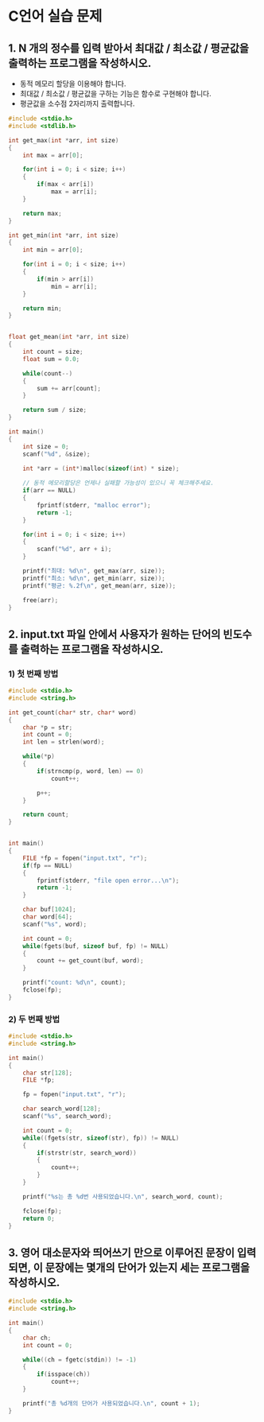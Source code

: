 # C언어 실습 문제
## 1. N 개의 정수를 입력 받아서 최대값 / 최소값 / 평균값을 출력하는 프로그램을 작성하시오.

* 동적 메모리 할당을 이용해야 합니다.
* 최대값 / 최소값 / 평균값을 구하는 기능은 함수로 구현해야 합니다.
* 평균값을 소수점 2자리까지 출력합니다.

``` c
#include <stdio.h>
#include <stdlib.h>

int get_max(int *arr, int size)
{
	int max = arr[0];

	for(int i = 0; i < size; i++)
	{
		if(max < arr[i])
			max = arr[i];
	}

	return max;
}

int get_min(int *arr, int size)
{
	int min = arr[0];

	for(int i = 0; i < size; i++)
	{
		if(min > arr[i])
			min = arr[i];
	}

	return min;
}


float get_mean(int *arr, int size)
{
	int count = size;
	float sum = 0.0;

	while(count--)
	{
		sum += arr[count];
	}

	return sum / size;
}

int main()
{
	int size = 0;
	scanf("%d", &size);

	int *arr = (int*)malloc(sizeof(int) * size);
	
	// 동적 메모리할당은 언제나 실패할 가능성이 있으니 꼭 체크해주세요.
	if(arr == NULL)
	{
		fprintf(stderr, "malloc error");
		return -1;
	}

	for(int i = 0; i < size; i++)
	{
		scanf("%d", arr + i);	
	}

	printf("최대: %d\n", get_max(arr, size));
	printf("최소: %d\n", get_min(arr, size));
	printf("평균: %.2f\n", get_mean(arr, size));

	free(arr);
}
```

## 2. input.txt 파일 안에서 사용자가 원하는 단어의 빈도수를 출력하는 프로그램을 작성하시오.

### 1) 첫 번째 방법
``` c
#include <stdio.h>
#include <string.h>

int get_count(char* str, char* word)
{
	char *p = str;
	int count = 0;
	int len = strlen(word);

	while(*p)
	{
		if(strncmp(p, word, len) == 0)
			count++;

		p++;
	}

	return count;
}


int main()
{
	FILE *fp = fopen("input.txt", "r");
	if(fp == NULL)
	{
		fprintf(stderr, "file open error...\n");
		return -1;
	}

	char buf[1024];
	char word[64];
	scanf("%s", word);

	int count = 0;
	while(fgets(buf, sizeof buf, fp) != NULL)
	{
		count += get_count(buf, word);
	}

	printf("count: %d\n", count);
	fclose(fp);
}
```

### 2) 두 번째 방법
``` c
#include <stdio.h>
#include <string.h>

int main()
{
	char str[128];
	FILE *fp;

	fp = fopen("input.txt", "r");

	char search_word[128];
	scanf("%s", search_word);

	int count = 0;
	while((fgets(str, sizeof(str), fp)) != NULL)
	{
		if(strstr(str, search_word))
		{
			count++;
		}
	}

	printf("%s는 총 %d번 사용되었습니다.\n", search_word, count);

	fclose(fp);
	return 0;
}
```

## 3. 영어 대소문자와 띄어쓰기 만으로 이루어진 문장이 입력되면, 이 문장에는 몇개의 단어가 있는지 세는 프로그램을 작성하시오.

``` c
#include <stdio.h>
#include <string.h>

int main()
{
	char ch;
	int count = 0;

	while((ch = fgetc(stdin)) != -1)
	{
		if(isspace(ch))
			count++;
	}

	printf("총 %d개의 단어가 사용되었습니다.\n", count + 1);
}
```

